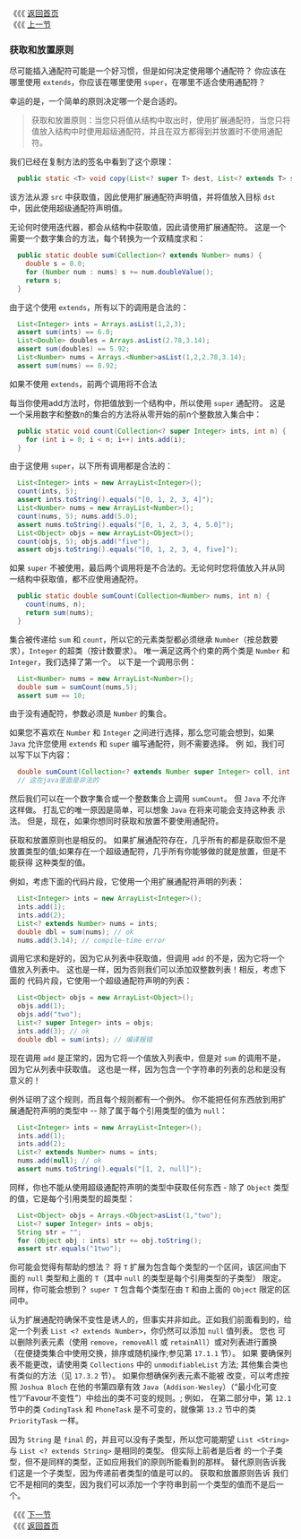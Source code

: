 《《《 [返回首页](../README.md)   <br/>
《《《 [上一节](03_Wildcards_with_super.md)

### 获取和放置原则

尽可能插入通配符可能是一个好习惯，但是如何决定使用哪个通配符？ 你应该在哪里使用 `extends`，你应该在哪里使用 `super`，在哪里不适合使用通配符？

幸运的是，一个简单的原则决定哪一个是合适的。

  > 获取和放置原则：当您只将值从结构中取出时，使用扩展通配符，当您只将值放入结构中时使用超级通配符，并且在双方都得到并放置时不使用通配符。

我们已经在复制方法的签名中看到了这个原理：
  
  ```java
    public static <T> void copy(List<? super T> dest, List<? extends T> src)
  ``` 
  
该方法从源 `src` 中获取值，因此使用扩展通配符声明值，并将值放入目标 `dst` 中，因此使用超级通配符声明值。 

无论何时使用迭代器，都会从结构中获取值，因此请使用扩展通配符。 这是一个需要一个数字集合的方法，每个转换为一个双精度求和：  

  ```java
    public static double sum(Collection<? extends Number> nums) {
      double s = 0.0;
      for (Number num : nums) s += num.doubleValue();
      return s;
    }
  ```
  
由于这个使用 `extends`，所有以下的调用是合法的：
  
  ```java
    List<Integer> ints = Arrays.asList(1,2,3);
    assert sum(ints) == 6.0;
    List<Double> doubles = Arrays.asList(2.78,3.14);
    assert sum(doubles) == 5.92;
    List<Number> nums = Arrays.<Number>asList(1,2,2.78,3.14);
    assert sum(nums) == 8.92;
  ```
  
如果不使用 `extends`，前两个调用将不合法
  
每当你使用add方法时，你把值放到一个结构中，所以使用 `super` 通配符。 这是一个采用数字和整数n的集合的方法将从零开始的前n个整数放入集合中：

  ```java
    public static void count(Collection<? super Integer> ints, int n) {
      for (int i = 0; i < n; i++) ints.add(i);
    }
  ```

由于这使用 `super`，以下所有调用都是合法的：

  ```java
    List<Integer> ints = new ArrayList<Integer>();
    count(ints, 5);
    assert ints.toString().equals("[0, 1, 2, 3, 4]");
    List<Number> nums = new ArrayList<Number>();
    count(nums, 5); nums.add(5.0);
    assert nums.toString().equals("[0, 1, 2, 3, 4, 5.0]");
    List<Object> objs = new ArrayList<Object>();
    count(objs, 5); objs.add("five");
    assert objs.toString().equals("[0, 1, 2, 3, 4, five]");
  ```

如果 `super` 不被使用，最后两个调用将是不合法的。无论何时您将值放入并从同一结构中获取值，都不应使用通配符。
  
  ```java
    public static double sumCount(Collection<Number> nums, int n) {
      count(nums, n);
      return sum(nums);
    }
  ```
  
集合被传递给 `sum` 和 `count`，所以它的元素类型都必须继承 `Number`（按总数要求），`Integer` 的超类（按计数要求）。 唯一满足这两个约束的两个类是
`Number` 和 `Integer`，我们选择了第一个。 以下是一个调用示例：
  
  ```java
    List<Number> nums = new ArrayList<Number>();
    double sum = sumCount(nums,5);
    assert sum == 10;
  ```
  
由于没有通配符，参数必须是 `Number` 的集合。  

如果您不喜欢在 `Number` 和 `Integer` 之间进行选择，那么您可能会想到，如果 `Java` 允许您使用 `extends` 和 `super` 编写通配符，则不需要选择。 例
如，我们可以写下以下内容：

  ```java
    double sumCount(Collection<? extends Number super Integer> coll, int n)
    // 这在java里面是非法的
  ```
  
然后我们可以在一个数字集合或一个整数集合上调用 `sumCount`。 但 `Java` 不允许这样做。 打乱它的唯一原因是简单，可以想象 `Java` 在将来可能会支持这种表
示法。 但是，现在，如果你想同时获取和放置不要使用通配符。
  
获取和放置原则也是相反的。 如果扩展通配符存在，几乎所有的都是获取但不是放置类型的值;如果存在一个超级通配符，几乎所有你能够做的就是放置，但是不能获得
这种类型的值。
    
例如，考虑下面的代码片段，它使用一个用扩展通配符声明的列表：    
  
  ```java
    List<Integer> ints = new ArrayList<Integer>();
    ints.add(1);
    ints.add(2);
    List<? extends Number> nums = ints;
    double dbl = sum(nums); // ok
    nums.add(3.14); // compile-time error
  ```
  
调用它求和是好的，因为它从列表中获取值，但调用 `add` 的不是，因为它将一个值放入列表中。 这也是一样，因为否则我们可以添加双整数列表！相反，考虑下面的
代码片段，它使用一个超级通配符声明的列表：
  
  ```java
    List<Object> objs = new ArrayList<Object>();
    objs.add(1);
    objs.add("two");
    List<? super Integer> ints = objs;
    ints.add(3); // ok
    double dbl = sum(ints); // 编译报错
  ```
  
现在调用 `add` 是正常的，因为它将一个值放入列表中，但是对 `sum` 的调用不是，因为它从列表中获取值。 这也是一样，因为包含一个字符串的列表的总和是没有
意义的！  

例外证明了这个规则，而且每个规则都有一个例外。 你不能把任何东西放到用扩展通配符声明的类型中 -- 除了属于每个引用类型的值为 `null`：
  
  ```java
    List<Integer> ints = new ArrayList<Integer>();
    ints.add(1);
    ints.add(2);
    List<? extends Number> nums = ints;
    nums.add(null); // ok
    assert nums.toString().equals("[1, 2, null]");
  ```
  
同样，你也不能从使用超级通配符声明的类型中获取任何东西 - 除了 `Object` 类型的值，它是每个引用类型的超类型：   
  
  ```java
    List<Object> objs = Arrays.<Object>asList(1,"two");
    List<? super Integer> ints = objs;
    String str = "";
    for (Object obj : ints) str += obj.toString();
    assert str.equals("1two");
  ```
  
你可能会觉得有帮助的想法？ 将 `T` 扩展为包含每个类型的一个区间，该区间由下面的 `null` 类型和上面的 `T`（其中 `null` 的类型是每个引用类型的子类型）
限定。 同样，你可能会想到？ `super T` 包含每个类型在由 `T` 和由上面的 `Object` 限定的区间中。

认为扩展通配符确保不变性是诱人的，但事实并非如此。正如我们前面看到的，给定一个列表 `List <? extends Number>`，你仍然可以添加 `null` 值列表。 您也
可以删除列表元素（使用 `remove`，`removeAll` 或 `retainAll`）或对列表进行置换（在便捷类集合中使用交换，排序或随机操作;参见第 `17.1.1` 节）。 如果
要确保列表不能更改，请使用类 `Collections` 中的 `unmodifiableList` 方法; 其他集合类也有类似的方法（见 `17.3.2` 节）。 如果你想确保列表元素不能被
改变，可以考虑按照 `Joshua Bloch` 在他的书第四章有效 `Java`（`Addison-Wesley`）（“最小化可变性”/“Favour不变性”）中给出的类不可变的规则。; 例如，
在第二部分中，第 `12.1` 节中的类 `CodingTask` 和 `PhoneTask` 是不可变的，就像第 `13.2` 节中的类 `PriorityTask` 一样。
  
因为 `String` 是 `final` 的，并且可以没有子类型，所以您可能期望 `List <String>` 与 `List <? extends String>` 是相同的类型。 但实际上前者是后者
的一个子类型，但不是同样的类型，正如应用我们的原则所能看到的那样。 替代原则告诉我们这是一个子类型，因为传递前者类型的值是可以的。 获取和放置原则告诉
我们它不是相同的类型，因为我们可以添加一个字符串到前一个类型的值而不是后一个。  
  
  
《《《 [下一节](05_Arrays.md)   <br/>
《《《 [返回首页](../README.md)
